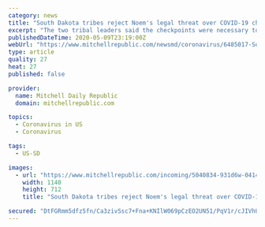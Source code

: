 ```yaml
---
category: news
title: "South Dakota tribes reject Noem's legal threat over COVID-19 checkpoints: 'We will not apologize for being an island of safety'"
excerpt: "The two tribal leaders said the checkpoints were necessary to protect the health and welfare of their tribes, particularly their most vulnerable members. The tribes needed to step up their COVID-19 preventive actions because of Gov."
publishedDateTime: 2020-05-09T23:19:00Z
webUrl: "https://www.mitchellrepublic.com/newsmd/coronavirus/6485017-South-Dakota-tribes-reject-Noems-legal-threat-over-COVID-19-checkpoints-We-will-not-apologize-for-being-an-island-of-safety"
type: article
quality: 27
heat: 27
published: false

provider:
  name: Mitchell Daily Republic
  domain: mitchellrepublic.com

topics:
  - Coronavirus in US
  - Coronavirus

tags:
  - US-SD

images:
  - url: "https://www.mitchellrepublic.com/incoming/5040834-931d6w-041420.N.DR.COVIDNOEM1.jpg/alternates/BASE_LANDSCAPE/041420.N.DR.COVIDNOEM1.jpg"
    width: 1140
    height: 712
    title: "South Dakota tribes reject Noem's legal threat over COVID-19 checkpoints: 'We will not apologize for being an island of safety'"

secured: "DtFGRmm5dfz5fn/Ca3zivSsc7+Fna+KNIlW069pCzEO2UN51/PqV1r/cJIVhUygwdJ5RMM260ec0hb4Kp/dVD8CNjnCAzC5DCJf5Db21ONMxvf/isE4uWWLRb6lH+Xny1LAWoZAGXT7OkRltHq0ea3JLgOV2yuI/lbOEOmXzz5kgfpXNozNOXnZaMTK0KsRcw/6aipnhNCK54DKnhHUmhNH2iLU3Nr4t0nlOmS8UPksZDH3XHgWG2Ie7R/NXmNq1r33QkiJyWXS1Xz6Sl4VB17S9blS8d275EF6PpTnnJF2e4n+hnKY7biJ3qjU1R6Gc;s2jYKvKDyxFElgvA4r777g=="
---
```


